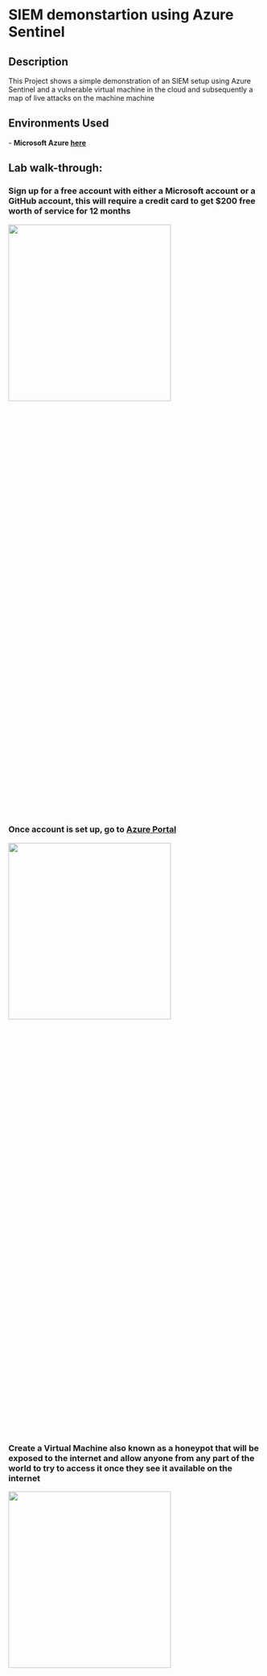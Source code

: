 <h1>SIEM demonstartion using Azure Sentinel</h1>


<h2>Description</h2>
This Project shows a simple demonstration of an SIEM setup using Azure Sentinel and a vulnerable virtual machine in the cloud and subsequently a map of live attacks on the machine machine
<br />

<h2>Environments Used </h2>
- <b>Microsoft Azure <a href="https://azure.microsoft.com/en-us/free/">here</a> </b>

<h2>Lab walk-through:</h2>

<h3>Sign up for a free account with either a Microsoft account or a GitHub account, this will require a credit card to get $200 free worth of service for 12 months </h3>

<img src="https://github.com/mun4h/SIEM--Azure-Sentinel/blob/main/images/1.png" height="30%" width="80%"/>

<h3>Once account is set up, go to <a href="https://portal.azure.com/">Azure Portal</a> </h3>

<img src="https://github.com/mun4h/SIEM--Azure-Sentinel/blob/main/images/2.png" height="30%" width="80%"/>

<h3>Create a Virtual Machine also known as a honeypot that will be exposed to the internet and allow anyone from any part of the world to try to access it once they see it available on the internet</h3>

<img src="https://github.com/mun4h/SIEM--Azure-Sentinel/blob/main/images/3.png" height="30%" width="80%"/>

<img src="https://github.com/mun4h/SIEM--Azure-Sentinel/blob/main/images/4.png" height="300%" width="80%"/>

<h3>Set up the Virtual Machine by creating a new resource group for resource share and everything in this lab will be put in this resource group</h3>

<img src="https://github.com/mun4h/SIEM--Azure-Sentinel/blob/main/images/5.png" height="30%" width="80%"/>

<h3> Create a name for the Virtual machine, add the region, and leave other options as default, then create a user and password for the VM</h3>

<img src="https://github.com/mun4h/SIEM--Azure-Sentinel/blob/main/images/6.png" height="30%" width="80%"/>

<img src="https://github.com/mun4h/SIEM--Azure-Sentinel/blob/main/images/7.png" height="30%" width="80%"/>

<h3>Confirm the licensing information and click Next to Disks and Next to Networking </h3>

<img src="https://github.com/mun4h/SIEM--Azure-Sentinel/blob/main/images/8.png" height="30%" width="80%"/>

<h3>Create a new firewall control, make it open to the internet, remove the default rule, and create a new inbound rule that allows everything into the VM </h3>
<img src="https://github.com/mun4h/SIEM--Azure-Sentinel/blob/main/images/9.png" height="30%" width="80%"/>
<h3>Change the destination port to * for any  and make the priority to a low value and name the rule which will allow all traffic from the internet into the VM this rule will allow the VM to be discoverable </h3>
<img src="https://github.com/mun4h/SIEM--Azure-Sentinel/blob/main/images/10.png" height="30%" width="80%"/>

<h3> Click Review and Create once the new rule has been added then on the next page, click Create </h3>
<img src="https://github.com/mun4h/SIEM--Azure-Sentinel/blob/main/images/11.png" height="30%" width="80%"/>

<h3> The deployment is done and VM has been set up </h3>
<img src="https://github.com/mun4h/SIEM--Azure-Sentinel/blob/main/images/12.png" height="30%" width="80%"/>

<h3> Next is to make log Analytics workspaces that will be used to inject logs from the VM and we will also create a custom log that contains geographic information of where the attacks are coming from </h3>
<img src="https://github.com/mun4h/SIEM--Azure-Sentinel/blob/main/images/13.png" height="30%" width="80%"/>
<img src="https://github.com/mun4h/SIEM--Azure-Sentinel/blob/main/images/14.png" height="30%" width="80%"/>
<img src="https://github.com/mun4h/SIEM--Azure-Sentinel/blob/main/images/15.png" height="30%" width="80%"/>
<h3>Azure sentinel will connect to the workspace to display the geodata on the map</h3>
<h3> Click Review and Create, then click Create on the next page </h3>
<h3>Set up a Security Center also known as Microsoft Defender for Cloud and enable the ability to gather logs from the VM into the Log Analytics Workspaces</h3>
<img src="https://github.com/mun4h/SIEM--Azure-Sentinel/blob/main/images/16.png" height="30%" width="80%"/>
<h3> Then go to Management, Environment settings, and select the workspace under Azure subcriptions</h3>
<img src="https://github.com/mun4h/SIEM--Azure-Sentinel/blob/main/images/17.png" height="30%" width="80%"/>
<h3>Turn off the SQL server and save at the top</h3>
<img src="https://github.com/mun4h/SIEM--Azure-Sentinel/blob/main/images/18.png" height="30%" width="80%"/>
<h3>Go to log analytics workspaces and connect to the virtual machine </h3>
<img src="https://github.com/mun4h/SIEM--Azure-Sentinel/blob/main/images/19.png" height="30%" width="80%"/>
<img src="https://github.com/mun4h/SIEM--Azure-Sentinel/blob/main/images/19b.png" height="30%" width="80%"/>
<img src="https://github.com/mun4h/SIEM--Azure-Sentinel/blob/main/images/19c.png" height="30%" width="80%"/>
<img src="https://github.com/mun4h/SIEM--Azure-Sentinel/blob/main/images/19d.png" height="30%" width="80%"/>
<h3>Set up Sentinel which is the SIEM to use to visualize the attack data and pick log analytics workspace to get logs from </h3>
<img src="https://github.com/mun4h/SIEM--Azure-Sentinel/blob/main/images/20.png" height="30%" width="80%"/>
<img src="https://github.com/mun4h/SIEM--Azure-Sentinel/blob/main/images/20a.png" height="30%" width="80%"/>
<img src="https://github.com/mun4h/SIEM--Azure-Sentinel/blob/main/images/20b.png" height="30%" width="80%"/>
<h3>Go to virtual machines then to the VM create to get the public IP address</h3>
<img src="https://github.com/mun4h/SIEM--Azure-Sentinel/blob/main/images/21.png" height="30%" width="80%"/>
<img src="https://github.com/mun4h/SIEM--Azure-Sentinel/blob/main/images/22.png" height="30%" width="80%"/>
<h3>Use the IP address and connect to the VM with RDP(remote desktop connection on the local machine</h3>
<img src="https://github.com/mun4h/SIEM--Azure-Sentinel/blob/main/images/22a.png" height="30%" width="80%"/>
<img src="https://github.com/mun4h/SIEM--Azure-Sentinel/blob/main/images/22b.png" height="30%" width="80%"/>
<img src="https://github.com/mun4h/SIEM--Azure-Sentinel/blob/main/images/22c.png" height="30%" width="80%"/>
<h3>Logging in to the VM with incorrect credentials to get the log from the Event Viewer on the VM</h3>
<img src="https://github.com/mun4h/SIEM--Azure-Sentinel/blob/main/images/23a.png" height="30%" width="80%"/>
<h3>Going through the details of the failed login attempt will give the username, failure reason, and IP address of the attempt   </h3>
<img src="https://github.com/mun4h/SIEM--Azure-Sentinel/blob/main/images/23.png" height="30%" width="80%"/>
<h3><b>Go to the IP geolocation website to get more information about the attempted login using the IP address <a href="https://ipgeolocation.io/">here</a> </h3>
<img src="https://github.com/mun4h/SIEM--Azure-Sentinel/blob/main/images/24.png" height="30%" width="80%"/>
<h4> Use the log in the result to create a custom log and send the log to the log analytics workspace and use the Azure sentinel to read the information and use it to plot a map </h4>
<h3>Turn the firewall off on the VM to allow any inbound ECHO request and make it available on the internet faster</h3>
<h3>Ping the VM with the IP address before and after turning off the firewall</h3>
<img src="https://github.com/mun4h/SIEM--Azure-Sentinel/blob/main/images/25.png" height="30%" width="80%"/>
<h3>Open a new script of Windows Powershell ISE and Copy/paste a script that will be used to filter failed RDP events from Windows Event Viewer/h3>
<img src="https://github.com/mun4h/SIEM--Azure-Sentinel/blob/main/images/26.png" height="30%" width="80%"/>
 <img src="https://github.com/mun4h/SIEM--Azure-Sentinel/blob/main/images/27.png" height="30%" width="80%"/>
<h3>Save the pasted script on desktop</h3>
<img src="https://github.com/mun4h/SIEM--Azure-Sentinel/blob/main/images/27a.png" height="30%" width="80%"/>
<h3> Sign up on IPGeolocation website to get the API KEY <a href="https://ipgeolocation.io/">here</a></h3>
<img src="https://github.com/mun4h/SIEM--Azure-Sentinel/blob/main/images/28.png" height="30%" width="80%"/>
<h3>Sign up with Google or sign up with an email </h3>
<img src="https://github.com/mun4h/SIEM--Azure-Sentinel/blob/main/images/28a.png" height="30%" width="80%"/>
<h3>Sign up on the website will give the ability to get geodata and longitude &latitude </h3>
<img src="https://github.com/mun4h/SIEM--Azure-Sentinel/blob/main/images/28b.png" height="30%" width="80%"/>
<h3>Paste the API key in the script and run the script</h3>
<img src="https://github.com/mun4h/SIEM--Azure-Sentinel/blob/main/images/28c.png" height="30%" width="80%"/>
<h3>The script output will save the log in this C drive</h3>
<img src="https://github.com/mun4h/SIEM--Azure-Sentinel/blob/main/images/28d.png" height="30%" width="80%"/>
<h3>Here is the location in the C drive named failed_rdp/h3>
<img src="https://github.com/mun4h/SIEM--Azure-Sentinel/blob/main/images/28e.png" height="30%" width="80%"/>
<h3>Run the script to show the output</h3>
<img src="https://github.com/mun4h/SIEM--Azure-Sentinel/blob/main/images/29.png" height="30%" width="80%"/>
 <h3>The Script takes all failed login attempts from the Event viewer,  takes it to the IPgeolocation website, and shows the geo data  in the output section of the powershell</h3>
 <img src="https://github.com/mun4h/SIEM--Azure-Sentinel/blob/main/images/31.png" height="30%" width="80%"/>
<h3>Using the sample geo data in the log file on the C drive to train the log analytics workspaces to accept and parse out the custom log </h3>
<img src="https://github.com/mun4h/SIEM--Azure-Sentinel/blob/main/images/30.png" height="30%" width="80%"/>
<h3>Go to Azure and create a custom log in the Log Analytics workspaces that will allow custom log with geodata from the IPgeolocation website  </h3>
<img src="https://github.com/mun4h/SIEM--Azure-Sentinel/blob/main/images/32.png" height="30%" width="80%"/>
<h3>Go to the Log Analytics workspace, and select Tables, in the Tables blade, select New custom log (MMA-based) and set up the custom log</h3>
<img src="https://github.com/mun4h/SIEM--Azure-Sentinel/blob/main/images/32a.png" height="30%" width="80%"/>
<h3>Copy the failedRDP log file to the local machine and open and select the file in the C drive on the local machine then click next</h3>
<img src="https://github.com/mun4h/SIEM--Azure-Sentinel/blob/main/images/32b.png" height="30%" width="80%"/>
<h3>Click next on the next page and </h3>
<img src="https://github.com/mun4h/SIEM--Azure-Sentinel/blob/main/images/32c.png" height="30%" width="80%"/>
<h3>On the next page, select the OS type and put the log path on the VM then go to the next page</h3>
<img src="https://github.com/mun4h/SIEM--Azure-Sentinel/blob/main/images/32d.png" height="30%" width="80%"/>
<h3>Put a name and go to next to create the custom log</h3>
<img src="https://github.com/mun4h/SIEM--Azure-Sentinel/blob/main/images/32e.png" height="30%" width="80%"/>
<h3>Run the custom log to query to show the failed RDP login</h3>
<img src="https://github.com/mun4h/SIEM--Azure-Sentinel/blob/main/images/33.png" height="30%" width="80%"/>
<h3>We will use the script to extract raw data from the query result to make different fields </h3>
<img src="https://github.com/mun4h/SIEM--Azure-Sentinel/blob/main/images/34.png" height="30%" width="80%"/>
<h3>Setting up a map in sentinel by going to the Log Analytics workspace and setting up a new workbook</h3>
<img src="https://github.com/mun4h/SIEM--Azure-Sentinel/blob/main/images/35a.png" height="30%" width="80%"/>
<img src="https://github.com/mun4h/SIEM--Azure-Sentinel/blob/main/images/35b.png" height="30%" width="80%"/>
<img src="https://github.com/mun4h/SIEM--Azure-Sentinel/blob/main/images/35c.png" height="30%" width="80%"/>
<h3>Edit the workbook by removing the default widgets</h3>
<img src="https://github.com/mun4h/SIEM--Azure-Sentinel/blob/main/images/35d.png" height="30%" width="80%"/>
 <h3>Add a new query</h3>
<img src="https://github.com/mun4h/SIEM--Azure-Sentinel/blob/main/images/35e.png" height="30%" width="80%"/>
<h3>Add a new query and run </h3>
<img src="https://github.com/mun4h/SIEM--Azure-Sentinel/blob/main/images/36.png" height="30%" width="80%"/>
<h3>Change the visualization to map</h3>
<img src="https://github.com/mun4h/SIEM--Azure-Sentinel/blob/main/images/37.png" height="30%" width="80%"/>
<img src="https://github.com/mun4h/SIEM--Azure-Sentinel/blob/main/images/37a.png" height="30%" width="80%"/>
<h3>Change the metric label to "Country" to show the number of attacks coming from different countries</h3>
<img src="https://github.com/mun4h/SIEM--Azure-Sentinel/blob/main/images/37b.png" height="30%" width="80%"/>
<h3>Click "done editing" and save</h3>
<img src="https://github.com/mun4h/SIEM--Azure-Sentinel/blob/main/images/37c.png" height="30%" width="80%"/>
<img src="https://github.com/mun4h/SIEM--Azure-Sentinel/blob/main/images/37d.png" height="30%" width="80%"/>





















<!--
 ```diff
- text in red
+ text in green
! text in orange
# text in gray
@@ text in purple (and bold)@@
```
--!>
